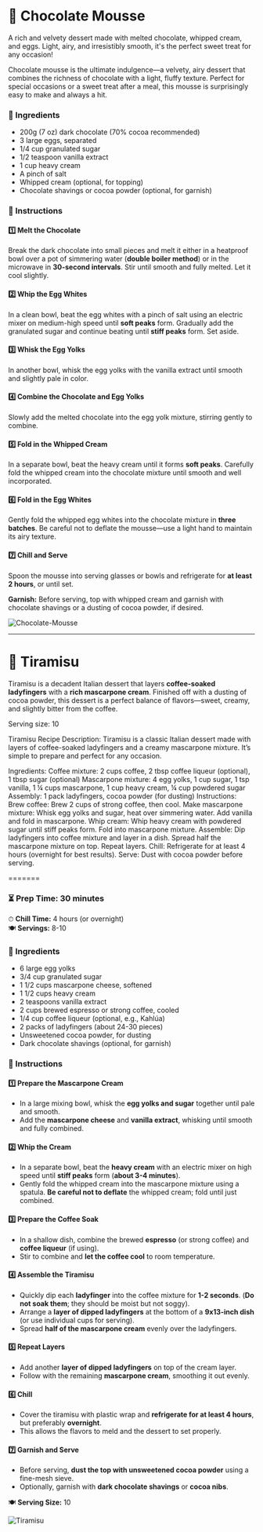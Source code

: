 # 🍫 Chocolate Mousse

A rich and velvety dessert made with melted chocolate, whipped cream, and eggs. Light, airy, and irresistibly smooth, it's the perfect sweet treat for any occasion!

Chocolate mousse is the ultimate indulgence—a velvety, airy dessert that combines the richness of chocolate with a light, fluffy texture. Perfect for special occasions or a sweet treat after a meal, this mousse is surprisingly easy to make and always a hit.

### 🛒 Ingredients

- 200g (7 oz) dark chocolate (70% cocoa recommended)
- 3 large eggs, separated
- 1/4 cup granulated sugar
- 1/2 teaspoon vanilla extract
- 1 cup heavy cream
- A pinch of salt
- Whipped cream (optional, for topping)
- Chocolate shavings or cocoa powder (optional, for garnish)

### 📝 Instructions

#### 1️⃣ Melt the Chocolate

Break the dark chocolate into small pieces and melt it either in a heatproof bowl over a pot of simmering water (**double boiler method**) or in the microwave in **30-second intervals**. Stir until smooth and fully melted. Let it cool slightly.

#### 2️⃣ Whip the Egg Whites

In a clean bowl, beat the egg whites with a pinch of salt using an electric mixer on medium-high speed until **soft peaks** form. Gradually add the granulated sugar and continue beating until **stiff peaks** form. Set aside.

#### 3️⃣ Whisk the Egg Yolks

In another bowl, whisk the egg yolks with the vanilla extract until smooth and slightly pale in color.

#### 4️⃣ Combine the Chocolate and Egg Yolks

Slowly add the melted chocolate into the egg yolk mixture, stirring gently to combine.

#### 5️⃣ Fold in the Whipped Cream

In a separate bowl, beat the heavy cream until it forms **soft peaks**. Carefully fold the whipped cream into the chocolate mixture until smooth and well incorporated.

#### 6️⃣ Fold in the Egg Whites

Gently fold the whipped egg whites into the chocolate mixture in **three batches**. Be careful not to deflate the mousse—use a light hand to maintain its airy texture.

#### 7️⃣ Chill and Serve

Spoon the mousse into serving glasses or bowls and refrigerate for **at least 2 hours**, or until set.

**Garnish:** Before serving, top with whipped cream and garnish with chocolate shavings or a dusting of cocoa powder, if desired.

![Chocolate-Mousse](images/desserts/choco-mousse.jpg)

---

# 🍰 Tiramisu

Tiramisu is a decadent Italian dessert that layers **coffee-soaked ladyfingers** with a **rich mascarpone cream**. Finished off with a dusting of cocoa powder, this dessert is a perfect balance of flavors—sweet, creamy, and slightly bitter from the coffee.

Serving size: 10

Tiramisu Recipe
Description:
Tiramisu is a classic Italian dessert made with layers of coffee-soaked ladyfingers and a creamy mascarpone mixture. It’s simple to prepare and perfect for any occasion.

Ingredients:
Coffee mixture: 2 cups coffee, 2 tbsp coffee liqueur (optional), 1 tbsp sugar (optional)
Mascarpone mixture: 4 egg yolks, 1 cup sugar, 1 tsp vanilla, 1 ¼ cups mascarpone, 1 cup heavy cream, ¼ cup powdered sugar
Assembly: 1 pack ladyfingers, cocoa powder (for dusting)
Instructions:
Brew coffee: Brew 2 cups of strong coffee, then cool.
Make mascarpone mixture: Whisk egg yolks and sugar, heat over simmering water. Add vanilla and fold in mascarpone.
Whip cream: Whip heavy cream with powdered sugar until stiff peaks form. Fold into mascarpone mixture.
Assemble: Dip ladyfingers into coffee mixture and layer in a dish. Spread half the mascarpone mixture on top. Repeat layers.
Chill: Refrigerate for at least 4 hours (overnight for best results).
Serve: Dust with cocoa powder before serving.

=======

### ⏳ Prep Time: 30 minutes

⏱ **Chill Time:** 4 hours (or overnight)  
🍽 **Servings:** 8-10

### 🛒 Ingredients

- 6 large egg yolks
- 3/4 cup granulated sugar
- 1 1/2 cups mascarpone cheese, softened
- 1 1/2 cups heavy cream
- 2 teaspoons vanilla extract
- 2 cups brewed espresso or strong coffee, cooled
- 1/4 cup coffee liqueur (optional, e.g., Kahlúa)
- 2 packs of ladyfingers (about 24-30 pieces)
- Unsweetened cocoa powder, for dusting
- Dark chocolate shavings (optional, for garnish)

### 📝 Instructions

#### 1️⃣ Prepare the Mascarpone Cream

- In a large mixing bowl, whisk the **egg yolks and sugar** together until pale and smooth.
- Add the **mascarpone cheese** and **vanilla extract**, whisking until smooth and fully combined.

#### 2️⃣ Whip the Cream

- In a separate bowl, beat the **heavy cream** with an electric mixer on high speed until **stiff peaks** form (**about 3-4 minutes**).
- Gently fold the whipped cream into the mascarpone mixture using a spatula. **Be careful not to deflate** the whipped cream; fold until just combined.

#### 3️⃣ Prepare the Coffee Soak

- In a shallow dish, combine the brewed **espresso** (or strong coffee) and **coffee liqueur** (if using).
- Stir to combine and **let the coffee cool** to room temperature.

#### 4️⃣ Assemble the Tiramisu

- Quickly dip each **ladyfinger** into the coffee mixture for **1-2 seconds**. (**Do not soak them**; they should be moist but not soggy).
- Arrange a **layer of dipped ladyfingers** at the bottom of a **9x13-inch dish** (or use individual cups for serving).
- Spread **half of the mascarpone cream** evenly over the ladyfingers.

#### 5️⃣ Repeat Layers

- Add another **layer of dipped ladyfingers** on top of the cream layer.
- Follow with the remaining **mascarpone cream**, smoothing it out evenly.

#### 6️⃣ Chill

- Cover the tiramisu with plastic wrap and **refrigerate for at least 4 hours**, but preferably **overnight**.
- This allows the flavors to meld and the dessert to set properly.

#### 7️⃣ Garnish and Serve

- Before serving, **dust the top with unsweetened cocoa powder** using a fine-mesh sieve.
- Optionally, garnish with **dark chocolate shavings** or **cocoa nibs**.

🍽 **Serving Size:** 10

![Tiramisu](images/desserts/tiramisu.jpg)
